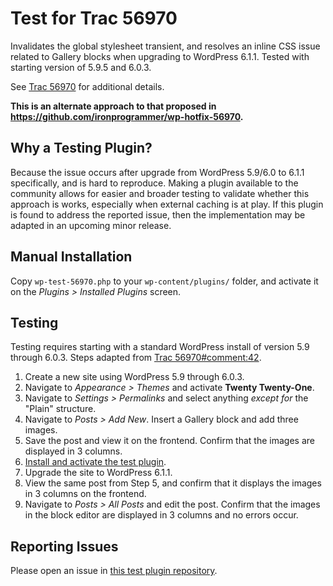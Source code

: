 # Test for Trac 56970

Invalidates the global stylesheet transient, and resolves an inline CSS issue related to Gallery blocks when upgrading to WordPress 6.1.1. Tested with starting version of 5.9.5 and 6.0.3.

See [Trac 56970](https://core.trac.wordpress.org/ticket/56970) for additional details.

**This is an alternate approach to that proposed in https://github.com/ironprogrammer/wp-hotfix-56970.**

## Why a Testing Plugin?
Because the issue occurs after upgrade from WordPress 5.9/6.0 to 6.1.1 specifically, and is hard to reproduce. Making a plugin available to the community allows for easier and broader testing to validate whether this approach is works, especially when external caching is at play. If this plugin is found to address the reported issue, then the implementation may be adapted in an upcoming minor release.

## Manual Installation
Copy `wp-test-56970.php` to your `wp-content/plugins/` folder, and activate it on the *Plugins > Installed Plugins* screen.

## Testing
Testing requires starting with a standard WordPress install of version 5.9 through 6.0.3. Steps adapted from [Trac 56970#comment:42](https://core.trac.wordpress.org/ticket/56970#comment:42).

1. Create a new site using WordPress 5.9 through 6.0.3.
2. Navigate to *Appearance > Themes* and activate **Twenty Twenty-One**.
3. Navigate to *Settings > Permalinks* and select anything *except for* the "Plain" structure.
4. Navigate to *Posts > Add New*. Insert a Gallery block and add three images.
5. Save the post and view it on the frontend. Confirm that the images are displayed in 3 columns.
6. [Install and activate the test plugin](#manual-installation).
7. Upgrade the site to WordPress 6.1.1.
8. View the same post from Step 5, and confirm that it displays the images in 3 columns on the frontend.
9. Navigate to *Posts > All Posts* and edit the post. Confirm that the images in the block editor are displayed in 3 columns and no errors occur.

## Reporting Issues
Please open an issue in [this test plugin repository](https://github.com/ironprogrammer/wp-test-56970/issues).
